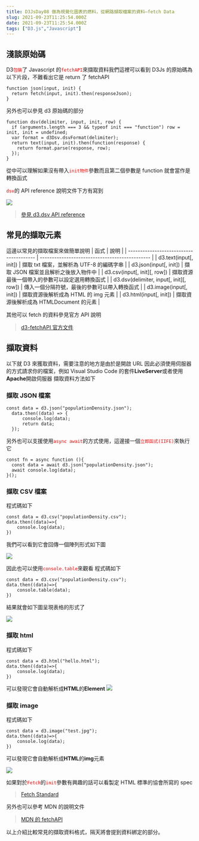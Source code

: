 ```yaml
---
title: D3JsDay08 做為視覺化圖表的燃料，從網路擷取檔案的資料—fetch Data
slug: 2021-09-23T11:25:54.000Z
date: 2021-09-23T11:25:54.000Z
tags: ["D3.js","Javascript"]
---
```


## 淺談原始碼

D3<font color="red">`包裝`</font>了 Javascript 的<font color="red">`fetchAPI`</font>來擷取資料我們這裡可以看到 D3Js 的原始碼為以下片段，不難看出它是 return 了 fetchAPI

```javascript{numberLines: true}
function json(input, init) {
  return fetch(input, init).then(responseJson);
}
```

另外也可以參見 d3 原始碼的部分

```javascript{numberLines: true}
function dsv(delimiter, input, init, row) {
  if (arguments.length === 3 && typeof init === "function") row = init, init = undefined;
  var format = d3Dsv.dsvFormat(delimiter);
  return text(input, init).then(function(response) {
    return format.parse(response, row);
  });
}
```

從中可以理解如果沒有帶入<font color="red">`init物件`</font>參數而且第二個參數是 function 就會當作是轉換函式

<font color="red">`dsv`</font>的 API reference 說明文件下方有寫到

![](https://filedn.eu/ll8NkasFkw1XVJBG2Fp9A1p/gatsby_image/ithome_2021/20210923_01.png)

> [參見 d3.dsv API reference](https://github.com/d3/d3-fetch/blob/v3.0.1/README.md#dsv)

## 常見的擷取元素

這邊以常見的擷取檔案來做簡單說明
| 函式                                    | 說明                                           |
| --------------------------------------- | ---------------------------------------------- |
| d3.text(input[, init])                  | 擷取 txt 檔案，並解析為 UTF-8 的編碼字串       |
| d3.json(input[, init])                  | 擷取 JSON 檔案並且解析之後放入物件中           |
| d3.csv(input[, init][, row])            | 擷取資源最後一個帶入的參數可以設定選用轉換函式 |
| d3.dsv(delimiter, input[, init][, row]) | 傳入一個分隔符號，最後的參數可以帶入轉換函式   |
| d3.image(input[, init])                 | 擷取資源後解析成為 HTML 的 img 元素            |
| d3.html(input[, init])                  | 擷取資源後解析成為 HTMLDocument 的元素         |

其他可以 fetch 的資料參見官方 API 說明

> [d3-fetchAPI 官方文件](https://github.com/d3/d3-fetch/tree/v3.0.1)

## 擷取資料

以下就 D3 來獲取資料，需要注意的地方是由於是開啟 URL 因此必須使用伺服器的方式請求你的檔案，例如 Visual Studio Code 的套件**LiveServer**或者使用**Apache**開啟伺服器
擷取資料方法如下

### 擷取 JSON 檔案

```javascript{numberLines: true}
const data = d3.json("populationDensity.json");
  data.then((data) => {
      console.log(data);
      return data;
  });
```

另外也可以支援使用<font color="red">`async await`</font>的方式使用，這邊接一個<font color="red">`立即函式(IIFE)`</font>來執行它

```javascript{numberLines: true}
const fn = async function (){
  const data = await d3.json("populationDensity.json");
  await console.log(data);
}();
```

### 擷取 CSV 檔案

程式碼如下

```javascript{numberLines: true}
const data = d3.csv("populationDensity.csv");
data.then((data)=>{
    console.log(data);
})
```

我們可以看到它會回傳一個陣列形式如下圖

![](https://filedn.eu/ll8NkasFkw1XVJBG2Fp9A1p/gatsby_image/ithome_2021/20210923_02.png)

因此也可以使用<font color="red">`console.table`</font>來觀看
程式碼如下

```javascript{numberLines: true}
const data = d3.csv("populationDensity.csv");
data.then((data)=>{
    console.table(data);
})
```

結果就會如下圖呈現表格的形式了

![](https://filedn.eu/ll8NkasFkw1XVJBG2Fp9A1p/gatsby_image/ithome_2021/20210923_03.png)

### 擷取 html

程式碼如下

```javascript{numberLines: true}
const data = d3.html("hello.html");
data.then((data)=>{
    console.log(data);
})
```

可以發現它會自動解析成**HTML**的**Element**
![](https://filedn.eu/ll8NkasFkw1XVJBG2Fp9A1p/gatsby_image/ithome_2021/20210923_04.png)

### 擷取 image

程式碼如下

```javascript{numberLines: true}
const data = d3.image("test.jpg");
data.then((data)=>{
    console.log(data);
})
```

可以發現它會自動解析成**HTML**的**img**元素

![](https://filedn.eu/ll8NkasFkw1XVJBG2Fp9A1p/gatsby_image/ithome_2021/20210923_05.png)

如果對於<font color="red">`Fetch`</font>的<font color="red">`init`</font>參數有興趣的話可以看製定 HTML 標準的協會所寫的 spec

> [Fetch Standard](https://fetch.spec.whatwg.org/#requestinit)

另外也可以參考 MDN 的說明文件

> [MDN 的 fetchAPI](https://developer.mozilla.org/zh-TW/docs/Web/API/Fetch_API/Using_Fetch#%E4%BD%BF%E7%94%A8_fetch_%E7%99%BC%E9%80%81%E8%AB%8B%E6%B1%82_request)

以上介紹比較常見的擷取資料格式，隔天將會提到資料綁定的部分。
